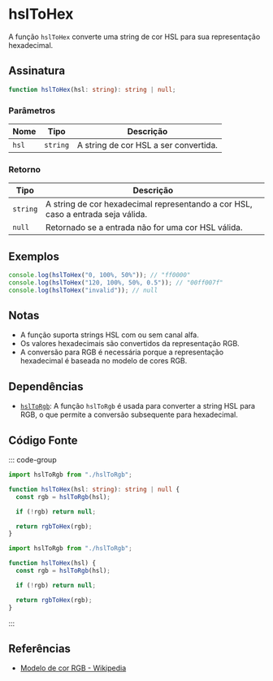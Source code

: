 # hslToHex

A função `hslToHex` converte uma string de cor HSL para sua representação hexadecimal.

## Assinatura

```typescript
function hslToHex(hsl: string): string | null;
```

### Parâmetros

| Nome  | Tipo    | Descrição                                         |
|-------|---------|---------------------------------------------------|
| `hsl` | `string`| A string de cor HSL a ser convertida.             |

### Retorno

| Tipo   | Descrição                                           |
|--------|-----------------------------------------------------|
| `string` | A string de cor hexadecimal representando a cor HSL, caso a entrada seja válida. |
| `null`  | Retornado se a entrada não for uma cor HSL válida. |

## Exemplos

```typescript
console.log(hslToHex("0, 100%, 50%")); // "ff0000"
console.log(hslToHex("120, 100%, 50%, 0.5")); // "00ff007f"
console.log(hslToHex("invalid")); // null
```

## Notas

- A função suporta strings HSL com ou sem canal alfa.
- Os valores hexadecimais são convertidos da representação RGB.
- A conversão para RGB é necessária porque a representação hexadecimal é baseada no modelo de cores RGB.

## Dependências

- [`hslToRgb`](./hslToRgb.md): A função `hslToRgb` é usada para converter a string HSL para RGB, o que permite a conversão subsequente para hexadecimal.

## Código Fonte

::: code-group
```typescript
import hslToRgb from "./hslToRgb";

function hslToHex(hsl: string): string | null {
  const rgb = hslToRgb(hsl);

  if (!rgb) return null;

  return rgbToHex(rgb);
}
```

```javascript
import hslToRgb from "./hslToRgb";

function hslToHex(hsl) {
  const rgb = hslToRgb(hsl);

  if (!rgb) return null;

  return rgbToHex(rgb);
}
```
:::

## Referências

- [Modelo de cor RGB - Wikipedia](https://pt.wikipedia.org/wiki/RGB)